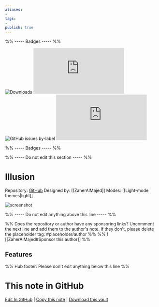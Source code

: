 ```yaml
---
aliases:
- 
tags: 
- 
publish: true
---
```


%% ----- Badges ----- %%

![Downloads](https://img.shields.io/badge/downloads-1070-573E7A?style=for-the-badge&logo=)
![GitHub last commit](https://img.shields.io/github/last-commit/ZaherAlMajed/Illusion-Theme.md?color=573E7A&label=last%20update&logo=github&style=for-the-badge)
![GitHub issues by-label](https://img.shields.io/github/issues/ZaherAlMajed/Illusion-Theme.md/help%20wanted?color=573E7A&logo=github&style=for-the-badge) 
![GitHub Repo stars](https://img.shields.io/github/stars/ZaherAlMajed/Illusion-Theme.md?color=573E7A&logo=github&style=for-the-badge)

%% ----- Badges ----- %%

%% ----- Do not edit this section ----- %%

# Illusion

Repository: [GitHub](https://github.com/ZaherAlMajed/Illusion-Theme.md)
Designed by: [[ZaherAlMajed]]
Modes: [[Light-mode themes|light]]



![screenshot](https://github.com/ZaherAlMajed/Illusion-Theme.md/raw/main/screenshot.png)

%% ----- Do not edit anything above this line ----- %% 

%% Does the repository or author have any sponsoring links? Uncomment the next line and add them to the author's note. If they don't, please delete the placeholder tag: #placeholder/author %%
%% ![[ZaherAlMajed#Sponsor this author]] %%


## Features



%% Hub footer: Please don't edit anything below this line %%

# This note in GitHub

<span class="git-footer">[Edit In GitHub](https://github.dev/obsidian-community/obsidian-hub/blob/main/02%20-%20Community%20Expansions/02.05%20All%20Community%20Expansions/Themes/Illusion.md "git-hub-edit-note") | [Copy this note](https://raw.githubusercontent.com/obsidian-community/obsidian-hub/main/02%20-%20Community%20Expansions/02.05%20All%20Community%20Expansions/Themes/Illusion.md "git-hub-copy-note") | [Download this vault](https://github.com/obsidian-community/obsidian-hub/archive/refs/heads/main.zip "git-hub-download-vault") </span>